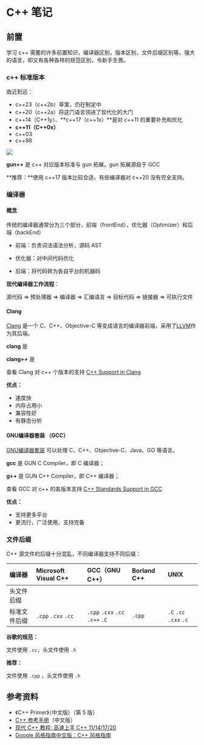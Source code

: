 # C++ 笔记

## 前置

学习 c++ 需要的许多前置知识，编译器区别，版本区别，文件后缀区别等。强大的语言，却又有各种各样的规范区别，令新手生畏。

### c++ 标准版本

由近到远：

- c++23（c++2b）草案，仍在制定中
- c++20（c++2a）将这门语言领进了现代化的大门
- c++14（C++1y）、**c++17（c++1x）**是对 c++11 的重要补充和优化
- **c++11（C++0x）**
- c++03
- c++98

![](http://file.wangsijie.top/blog/202203301547655.jpeg)



**gun++** 是 c++ 对应版本标准与 gun 拓展。gun 拓展源自于 GCC



**推荐：**使用 c++17 版本比较合适，有些编译器对 c++20 没有完全支持。

### 编译器

#### 概念

传统的编译器通常分为三个部分，前端（frontEnd），优化器（Optimizer）和后端（backEnd）

- 前端：负责词法语法分析，源码 AST

- 优化器：对中间代码优化

- 后端：将代码转为各自平台的机器码

**现代编译器工作流程**：

源代码 => 预处理器 => 编译器 => 汇编语言 => 目标代码 => 链接器 => 可执行文件

#### Clang

[Clang](https://zh.wikipedia.org/wiki/Clang) 是一个 C、C++、Objective-C 等变成语言的编译器前端，采用了[LLVM](https://zh.wikipedia.org/wiki/LLVM)作为其后端。

**clang** 是

**clang++** 是

查看 Clang 对 c++ 个版本的支持 [C++ Support in Clang](https://clang.llvm.org/cxx_status.html)

**优点：**

- 速度快
- 内存占用小
- 兼容性好
- 有静态分析

#### GNU编译器套装 （GCC）

[GNU编译器套装](https://zh.wikipedia.org/wiki/GCC) 可以处理 C、C++、Objective-C、Java、GO 等语言。

**gcc** 是 GUN C Compiler，即 C 编译器；

**g++** 是 GUN C++ Compiler，即 C++ 编译器；

查看 GCC 对 c++ 的各版本支持 [C++ Standards Support in GCC](https://gcc.gnu.org/projects/cxx-status.html#cxx20)

**优点：**

- 支持更多平台
- 更流行，广泛使用，支持完备

### 文件后缀

C++ 源文件的后缀十分混乱，不同编译器支持不同后缀：

| 编译器       | Microsoft Visual C++ | GCC（GNU C++）             | Borland C++ | UNIX              |
| :----------- | :------------------- | :------------------------- | :---------- | :---------------- |
| 头文件后缀   |                      |                            |             |                   |
| 标准文件后缀 | `.cpp` `.cxx`  `.cc` | `.cpp`  `.cxx`  `.cc`  `.c++` `.C` | `.cpp`         | `.C`  `.cc`  `.cxx`  `.c` |



**谷歌的规范：**

文件使用 `.cc`，头文件使用 `.h`

**推荐：**

文件使用 `.cpp` ，头文件使用 `.h`



## 参考资料

- 《C++ Primer》（中文版）（第 5 版）
- [C++ 参考手册](https://zh.cppreference.com/w/cpp)（中文版）
- [现代 C++ 教程: 高速上手 C++ 11/14/17/20](https://changkun.de/modern-cpp/)
- [Google 风格指南中文版：C++ 风格指南](https://zh-google-styleguide.readthedocs.io/en/latest/google-cpp-styleguide/contents/)